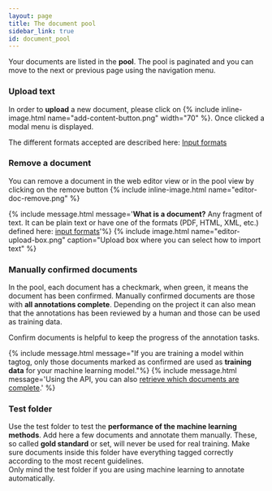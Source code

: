 ```yaml
---
layout: page
title: The document pool
sidebar_link: true
id: document_pool
---
```


<div class="two-third-col">
  <p>Your documents are listed in the <strong>pool</strong>. The pool is paginated and you can move to the next or previous page using the navigation menu.</p>
    <h3>Upload text</h3>
    <p>In order to <strong>upload</strong> a new document, please click on {% include inline-image.html name="add-content-button.png" width="70" %}. Once clicked a modal menu is displayed.</p>
    <p>The different formats accepted are described here: <a href="/ioformats.html#input-formats">Input formats</a></p>
    <h3>Remove a document</h3>
    <p>You can remove a document in the web editor view or in the pool view by clicking on the remove button {% include inline-image.html name="editor-doc-remove.png" %}</p>
</div>
<div class="one-third-col">
  {% include message.html message='<strong>What is a document?</strong>&nbsp;Any fragment of text. It can be plain text or have one of the formats (PDF, HTML, XML, etc.) defined here: <a href="https://github.com/tagtog/tagtog-doc/wiki/Input-File-Formats">input formats</a>'%}
  {% include image.html name="editor-upload-box.png" caption="Upload box where you can select how to import text" %}
</div>

<div class="two-third-col">
  <h3>Manually confirmed documents</h3>
  <p>In the pool, each document has a checkmark, when green, it means the document has been confirmed. Manually confirmed documents are those with <strong>all annotations complete</strong>. Depending on the project it can also mean that the annotations has been reviewed by a human and those can be used as training data.</p>
  <p>Confirm documents is helpful to keep the progress of the annotation tasks.</p>
</div>

<div class="one-third-col">
  {% include message.html message="If you are training a model within tagtog, only those documents marked as confirmed are used as <strong>training data</strong> for your machine learning model."%}
  {% include message.html message='Using the API, you can also <a href="/API.html#search-documents-in-a-project-get">retrieve which documents are complete</a>.' %}
</div>

<div class="two-third-col">
  <h3>Test folder</h3>
  Use the test folder to test the <strong>performance of the machine learning methods</strong>. Add here a few documents and annotate them manually. These, so called <strong>gold standard</strong> or set, will never be used for real training. Make sure documents inside this folder have everything tagged correctly according to the most recent guidelines.
</div>

<div class="one-third-col">
  <div class="message">
    Only mind the test folder if you are using machine learning to annotate automatically.
  </div>
</div>

